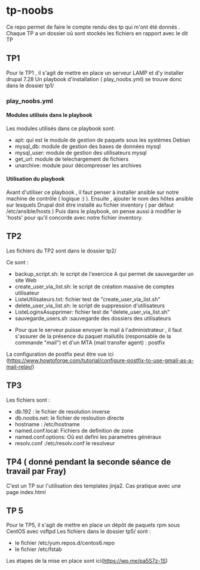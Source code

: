 # tp-noobs
Ce repo permet de faire le compte rendu des tp qui m'ont été donnés .
Chaque TP a un dossier oû sont stockés les fichiers en rapport avec le dit TP

## TP1

Pour le TP1 , il s'agit de mettre en place un serveur LAMP et d'y installer drupal 7.28
Un playbook d'installation ( play_noobs.yml) se trouve donc dans le dossier tp1/

### play_noobs.yml

#### Modules utilisés dans le playbook
Les modules utilisés dans ce playbook sont:
- apt: qui est le module de gestion de paquets sous les systèmes Debian
- mysql_db: module de gestion des bases de données mysql
- mysql_user: module de gestion des utilisateurs mysql
- get_url: module de telechargement de fichiers
- unarchive: module pour décompresser les archives 

#### Utilisation du playbook

Avant d'utiliser ce playbook , il faut penser à installer ansible sur notre machine de contrôle ( logique :) ).
Ensuite , ajouter le nom des hôtes ansible sur lesquels Drupal doit être installé au fichier inventory ( par défaut /etc/ansible/hosts )
Puis  dans le playbook, on pense aussi à modifier le 'hosts' pour qu'il concorde avec notre fichier inventory.


## TP2
Les fichiers du TP2 sont dans le dossier tp2/

Ce sont :

- backup_script.sh: le script de l'exercice A qui permet de sauvegarder un site Web
- create_user_via_list.sh: le script de création massive de comptes utilisateur 
- ListeUtilisateurs.txt: fichier test de "create_user_via_list.sh"
- delete_user_via_list.sh: le script de suppression d'utilisateurs
- ListeLoginsAsupprimer: fichier test de "delete_user_via_list.sh"
- sauvegarde_users.sh :sauvegarde des dossiers des utilisateurs 
* Pour que le serveur puisse envoyer le mail à l'administrateur , il faut s'assurer de la présence du paquet mailutils (responsable de la commande "mail") et d'un MTA (mail transfer agent) : postfix

La configuration de postfix peut être vue ici (https://www.howtoforge.com/tutorial/configure-postfix-to-use-gmail-as-a-mail-relay/)

## TP3

Les fichiers sont :
- db.192 : le fichier de resolution inverse
- db.noobs.net: le fichier de resloution directe
- hostname : /etc/hostname
- named.conf.local: Fichiers de definition de zone
- named.conf.options: Oû est defini les parametres généraux
- resolv.conf :/etc/resolv.conf le resolveur

## TP4 ( donné pendant la seconde séance de travail par Fray)

C'est un TP sur l'utilisation des templates jinja2.
Cas pratique avec une page index.html

## TP 5

Pour le TP5, il s'agit de mettre en place un dépôt de paquets rpm sous CentOS avec vsftpd
Les fichiers dans le dossier tp5/ sont :
- le fichier /etc/yum.repos.d/centos6.repo
- le fichier /etc/fstab

Les étapes de la mise en place sont ici(https://wp.me/pa5S7z-1S)
